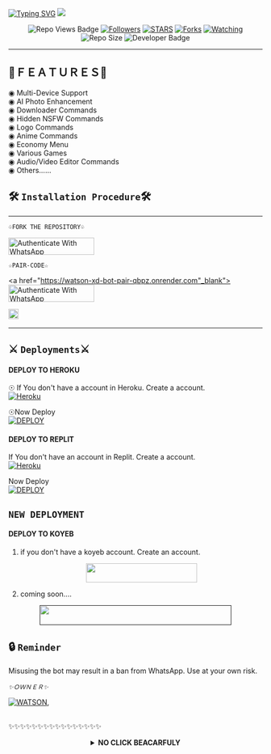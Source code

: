 <a href="https://git.io/typing-svg"><img src="https://readme-typing-svg.demolab.com?font=Black+Ops+One&size=50&pause=1000&color=1BAFBAFF&center=true&width=910&height=100&lines=THANKS FOR YOUR +SUPPORT-DONT; FORGET+SATAR+FORK+MYREPO;CREATED+BY+WATSON FOURPENCE;RELEASED+15-2-2025" alt="Typing SVG" /></a>
<a><img src='https://i.imgur.com/QxeVvOc.jpeg'/></a>

 </p>
  <p align="center">
   <!-- Repo Views -->
  <img src="https://hits.seeyoufarm.com/api/count/incr/badge.svg?url=https%3A%2F%2Fgithub.com%2Fwatson-xd3%2FWATSON-XD-BOT&count_bg=%2379C83D&title_bg=%23555555&icon=gitpod.svg&icon_color=%23E7E7E7&title=Views&edge_flat=false" alt="Repo Views Badge">
 <a href="https://github.com/watson-xd3?tab=followers"><img title="Followers" src="https://img.shields.io/github/followers/watson-xd3?label=Followers&style=social"></a>
<a href="https://github.com/watson-xd3/WATSON-XD-BOT/stargazers/"><img title="STARS" src="https://img.shields.io/github/stars/watson-xd3/WATSON-XD-BOT?&style=social"></a>
<a href="https://github.com/watson-xd3/WATSON-XD-BOT/network/members"><img title="Forks" src="https://img.shields.io/github/forks/watson-xd3/WATSON-XD-BOT?style=social"></a>
<a href="https://github.com/watson-xd3/WATSON-XD-BOT/watchers"><img title="Watching" src="https://img.shields.io/github/watchers/watson-xd3/WATSON-XD-BOT?label=Watching&style=social"></a>
<!-- Repo Size -->
  <img src="https://img.shields.io/github/repo-size/watson-xd3/WATSON-XD-BOT?color=gold&label=Repo%20Size&style=plastic" alt="Repo Size">
  <!-- Developer -->
  <img src="https://img.shields.io/static/v1?label=OWNER&message=WATSON%20XD&color=blue&style=plastic" alt="Developer Badge">
</p>        

 

-------------------------


## 📡ＦＥＡＴＵＲＥＳ📡

◉ Multi-Device Support  
◉ AI Photo Enhancement  
◉ Downloader Commands  
◉ Hidden NSFW Commands  
◉ Logo Commands  
◉ Anime Commands  
◉ Economy Menu  
◉ Various Games  
◉ Audio/Video Editor Commands                   
◉ Others...... 

## 🛠️ `Installation Procedure`🛠

---------------------
```♧FORK THE REPOSITORY♧```

  <a href="https://github.com/watson-xd3/WATSON-XD-BOT/fork" target="_blank">
  <img src="https://img.shields.io/badge/FORK STAR-black?style=for-the-badge&logo=render" alt="Authenticate With WhatsApp" width="170" height="34">
</a>


```☆PAIR-CODE☆```



<a href="https://watson-xd-bot-pair-qbpz.onrender.com"_blank">
  <img src="https://img.shields.io/badge/PAIR CODE-rainbow?style=for-the-badge&logo=render" alt="Authenticate With WhatsApp" width="170" height="34">
</a>

<a
href="https://github.com/watson-xd3/WATSON-XD-BOT/graphs/commit-activity"><img height="20" src="https://img.shields.io/badge/Maintained%3F-yes-green.svg"></a>&nbsp;&nbsp;
</p>
<p align='center'>
          
---------------------

 
## ⚔️ `Deployments`⚔️
#### DEPLOY TO HEROKU 

☉ If You don't have a account in Heroku. Create a account.
    <br>
<a href='https://signup.heroku.com/' target="_blank"><img alt='Heroku' src='https://img.shields.io/badge/-Create-black?style=for-the-badge&logo=heroku&logoColor=white'/></a>

☉Now Deploy
    <br>
<a href='https://dashboard.heroku.com/new?template=https://github.com/watson-xd3/WATSON-XD-BOT' target="_blank"><img alt='DEPLOY' src='https://img.shields.io/badge/-DEPLOY-black?style=for-the-badge&logo=heroku&logoColor=white'/></a>

#### DEPLOY TO REPLIT
 If You don't have an account in Replit. Create a account.
    <br>
<a href='https://replit.com/signup' target="_blank"><img alt='Heroku' src='https://img.shields.io/badge/-Create-black?style=for-the-badge&logo=replit&logoColor=white'/></a>

 Now Deploy
    <br>
    <a href='https://repl.it/github/watson-xd3/WATSON-XD-BOT' target="_blank"><img alt='DEPLOY' src='https://img.shields.io/badge/-DEPLOY-black?style=for-the-badge&logo=replit&logoColor=white'/></a>

## `NEW DEPLOYMENT`



#### DEPLOY TO KOYEB

1. if you don't have a koyeb account. Create an account.
   <br>
   <p align="center"><a href="https://app.koyeb.com/auth/signup"> <img src="https://img.shields.io/badge/Koyeb account-blue?style=for-the-badge&logo=koyeb" width="220" height="38.45"/></a></p>

2. coming soon....
   <br>
  <p align="center"><a href=""> <img src="https://www.koyeb.com/static/images/deploy/button.svg" width="380" height="38.45"/></a></p>


   

## 🔒 `Reminder`
Misusing the bot may result in a ban from WhatsApp. Use at your own risk.



*`✨️ＯＷＮＥＲ✨️`* 

[![WATSON](https://github.com/watson-xd3.png?size=300)](https://github.com/watson-xd3), 

<br> ✨️✨️✨️✨️✨️✨️✨️✨️✨️✨️✨️✨️✨️✨️✨️✨️

<details>

<b><strong><summary align="center" style="color: Yello;">NO CLICK BEACARFULY</summary></strong></b>
<p style="text-align: center; font-size: 1.2em;">

### <br> URE FREE TO CLONE NIGGER START WITH INDEX.JS 😏😁

